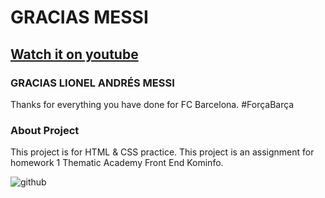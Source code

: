 # GRACIAS MESSI
## [Watch it on youtube](https://www.youtube.com/watch?v=jqlxti9oYzw&t=25s)
### GRACIAS LIONEL ANDRÉS MESSI
Thanks for everything you have done for FC Barcelona.
#ForçaBarça

### About Project
This project is for HTML & CSS practice. This project is an assignment for homework 1 Thematic Academy Front End Kominfo.

![github](https://user-images.githubusercontent.com/71351196/128684590-6280bf5f-f885-45fe-a2d0-7f3bcedcee5f.PNG)